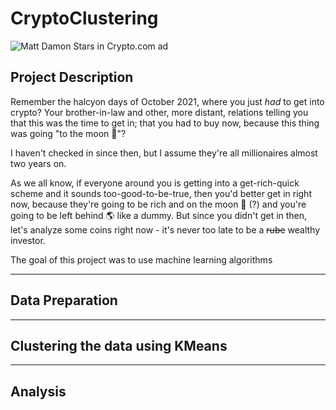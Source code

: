 # CryptoClustering

![Matt Damon Stars in Crypto.com ad](https://i.ytimg.com/vi/0SLPQHQOAgY/maxresdefault.jpg)

## Project Description

Remember the halcyon days of October 2021, where you just _had_ to get into crypto? Your brother-in-law and other, more distant, relations telling you that this was the time to get in; that you had to buy now, because this thing was going "to the moon 🚀"?

I haven't checked in since then, but I assume they're all millionaires almost two years on.

As we all know, if everyone around you is getting into a get-rich-quick scheme and it sounds too-good-to-be-true, then you'd better get in right now, because they're going to be rich and on the moon 🚀 (?) and you're going to be left behind 🌎 like a dummy. But since you didn't get in then, let's analyze some coins right now - it's never too late to be a ~~rube~~ wealthy investor.

The goal of this project was to use machine learning algorithms

-----

## Data Preparation

-----

## Clustering the data using KMeans

-----

## Analysis
